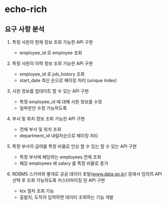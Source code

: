 # echo-rich 

## 요구 사항 분석

1. 특정 사원의 현재 정보 조회 가능한 API 구현
   - employee_id 로 employee 조회


2. 특정 사원의 이력 정보 조회 가능한 API 구현
    - employee_id 로 job_history 조회
    - start_date 최신 순으로 페이징 처리 (unique index)


3. 사원 정보를 업데이트 할 수 있는 API 구현
   - 특정 employee_id 에 대해 사원 정보를 수정
   - 일부분만 수정 가능하도록


4. 부서 및 위치 정보 조회 가능한 API 구현
    - 전체 부서 및 위치 조회
    - department_id 내림차순으로 페이징 처리 


5. 특정 부서의 급여를 특정 비율로 인상 할 수 있는 할 수 있는 API 구현
   - 특정 부서에 해당하는 employees 전체 조회
   - 해당 employees 에 salary 를 특정 비율로 증가


6. RDBMS 스키마와 별개로 공공 데이터 포털(www.data.go.kr) 등에서 임의의 API 선택 후 조회 가능하도록 커스터마이징 된 API 구현
   - ktx 열차 조회 기능
   - 출발지, 도착지 입력하면 데이터 조회하는 기능 개발